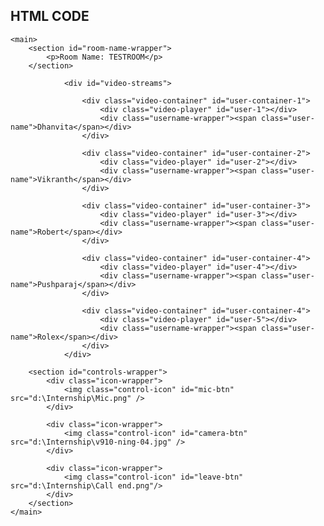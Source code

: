 ## HTML CODE

<!DOCTYPE html>
<html>
<head>
    <meta charset='utf-8'>
    <meta http-equiv='X-UA-Compatible' content='IE=edge'>
    <title>ChatRoom</title>
    <meta name='viewport' content='width=device-width, initial-scale=1'>
    <link rel='stylesheet' type='text/css' media='screen' href='main.css'>
    <link rel="stylesheet" type="text/css" media="screen" href="gg.css">
    <link rel="stylesheet" type="text/css" media="screen" href="ggg.js">
    <link rel="stylesheet" type="text/css" media="screen" href="gggg.py">
    <!-- <script src='stream.js'></script> -->
</head>
<body>

    <main>
        <section id="room-name-wrapper">
            <p>Room Name: TESTROOM</p>
        </section>

                <div id="video-streams">

                    <div class="video-container" id="user-container-1">
                        <div class="video-player" id="user-1"></div> 
                        <div class="username-wrapper"><span class="user-name">Dhanvita</span></div>
                    </div>

                    <div class="video-container" id="user-container-2">
                        <div class="video-player" id="user-2"></div> 
                        <div class="username-wrapper"><span class="user-name">Vikranth</span></div>
                    </div>

                    <div class="video-container" id="user-container-3">
                        <div class="video-player" id="user-3"></div> 
                        <div class="username-wrapper"><span class="user-name">Robert</span></div>
                    </div>

                    <div class="video-container" id="user-container-4">
                        <div class="video-player" id="user-4"></div> 
                        <div class="username-wrapper"><span class="user-name">Pushparaj</span></div>
                    </div>

                    <div class="video-container" id="user-container-4">
                        <div class="video-player" id="user-5"></div> 
                        <div class="username-wrapper"><span class="user-name">Rolex</span></div>
                    </div>  
                </div>

        <section id="controls-wrapper">
            <div class="icon-wrapper">
                <img class="control-icon" id="mic-btn" src="d:\Internship\Mic.png" />
            </div>

            <div class="icon-wrapper">
                <img class="control-icon" id="camera-btn" src="d:\Internship\v910-ning-04.jpg" />
            </div>

            <div class="icon-wrapper">
                <img class="control-icon" id="leave-btn" src="d:\Internship\Call end.png"/>
            </div>
        </section>
    </main>
    
</body>
</html>
